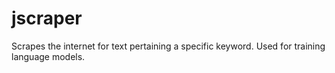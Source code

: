 # jscraper
 Scrapes the internet for text pertaining a specific keyword. Used for training language models.
